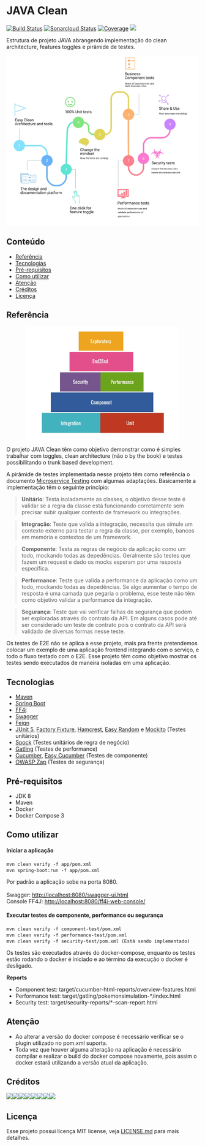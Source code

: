 JAVA Clean
======================
[![Build Status](https://travis-ci.org/LVCarnevalli/javaclean.svg?branch=master)](https://travis-ci.org/LVCarnevalli/javaclean) [![Sonarcloud Status](https://sonarcloud.io/api/project_badges/measure?project=br.community:javaclean&metric=alert_status)](https://sonarcloud.io/dashboard?id=br.community:javaclean) [![Coverage](https://sonarcloud.io/api/project_badges/measure?project=br.community%3Ajavaclean&metric=coverage)](https://sonarcloud.io/dashboard?id=br.community%3Ajavaclean) <a href="https://github.com/osvaldjr/easy-cucumber"><img  src="https://img.shields.io/badge/use-easycucumber-green.svg"/></a>


Estrutura de projeto JAVA abrangendo implementação do clean architecture, features toggles e pirâmide de testes.

<p align="center">
  <img src="https://github.com/LVCarnevalli/javaclean/blob/master/explanation.jpg?raw=true" width="800 "align="center" />
</p>

## Conteúdo

- [Referência](https://github.com/LVCarnevalli/javaclean#refer%C3%AAncia)
- [Tecnologias](https://github.com/LVCarnevalli/javaclean#tecnologias)
- [Pré-requisitos](https://github.com/LVCarnevalli/javaclean#pr%C3%A9-requisitos)
- [Como utilizar](https://github.com/LVCarnevalli/javaclean#como-utilizar)
- [Atenção](https://github.com/LVCarnevalli/javaclean#aten%C3%A7%C3%A3o)
- [Créditos](https://github.com/LVCarnevalli/javaclean#cr%C3%A9ditos)
- [Licença](https://github.com/LVCarnevalli/javaclean#licen%C3%A7a)

## Referência

<p align="center">
  <img src="https://github.com/LVCarnevalli/javaclean/blob/master/pyramid_test.jpg?raw=true" width="400 "align="center" />
</p>

O projeto JAVA Clean têm como objetivo demonstrar como é simples trabalhar com toggles, clean architecture (não o by the book) e testes possibilitando o trunk based development.

A pirâmide de testes implementada nesse projeto têm como referência o documento [Microservice Testing](https://martinfowler.com/articles/microservice-testing/) com algumas adaptações. Basicamente a implementação têm o seguinte princípio:

>**Unitário**: Testa isoladamente as classes, o objetivo desse teste é validar se a regra da classe está funcionando corretamente sem precisar subir qualquer contexto de framework ou integrações.

>**Integração**: Teste que valida a integração, necessita que simule um contexto externo para testar a regra da classe, por exemplo, bancos em memória e contextos de um framework.

>**Componente**: Testa as regras de negócio da aplicação como um todo, mockando todas as depedências. Geralmente são testes que fazem um request e dado os mocks esperam por uma resposta específica.

>**Performance**: Teste que valida a performance da aplicação como um todo, mockando todas as depedências. Se algo aumentar o tempo de resposta é uma camada que pegaria o problema, esse teste não têm como objetivo validar a performance da integração.

>**Segurança**: Teste que vai verificar falhas de segurança que podem ser exploradas através do contrato da API. Em alguns casos pode até ser considerado um teste de contrato pois o contrato da API será validado de diversas formas nesse teste.

Os testes de E2E não se aplica a esse projeto, mais pra frente pretendemos colocar um exemplo de uma aplicação frontend integrando com o serviço, e todo o fluxo testado com o E2E. Esse projeto têm como objetivo mostrar os testes sendo executados de maneira isoladas em uma aplicação.

## Tecnologias
- [Maven](https://maven.apache.org/)
- [Spring Boot](https://spring.io/projects/spring-boot)
- [FF4j](https://ff4j.github.io/)
- [Swagger](https://swagger.io/)
- [Feign](https://github.com/OpenFeign/feign)
- [JUnit 5](https://junit.org/junit5/), [Factory Fixture](https://github.com/six2six/fixture-factory), [Hamcrest](http://hamcrest.org/JavaHamcrest/tutorial), [Easy Random](https://github.com/j-easy/easy-random) e [Mockito](https://site.mockito.org/) (Testes unitários)
- [Spock](http://spockframework.org/) (Testes unitários de regra de negócio)
- [Gatling](https://gatling.io/) (Testes de performance)
- [Cucumber](https://cucumber.io/), [Easy Cucumber](https://github.com/osvaldjr/easy-cucumber) (Testes de componente)
- [OWASP Zap](https://github.com/zaproxy/zaproxy) (Testes de segurança)

## Pré-requisitos
- JDK 8
- Maven
- Docker
- Docker Compose 3

## Como utilizar
#### Iniciar a aplicação
```shell
mvn clean verify -f app/pom.xml
mvn spring-boot:run -f app/pom.xml
```
Por padrão a aplicação sobe na porta 8080.<br><br>
Swagger: [http://localhost:8080/swagger-ui.html](http://localhost:8080/swagger-ui.html) <br>
Console FF4J: [http://localhost:8080/ff4j-web-console/](http://localhost:8080/ff4j-web-console/)
#### Executar testes de componente, performance ou segurança
```shell
mvn clean verify -f component-test/pom.xml
mvn clean verify -f performance-test/pom.xml
mvn clean verify -f security-test/pom.xml (Está sendo implementado)
```
Os testes são executados através do docker-compose, enquanto os testes estão rodando o docker é iniciado e ao término da execução o docker é desligado.

**Reports**
- Component test: target/cucumber-html-reports/overview-features.html
- Performance test: target/gatling/pokemonsimulation-*/index.html
- Security test: target/security-reports/*-scan-report.html

## Atenção
- Ao alterar a versão do docker compose é necessário verificar se o plugin utilizado no pom.xml suporta.
- Toda vez que houver alguma alteração na aplicação é necessário compilar e realizar o build do docker compose novamente, pois assim o docker estará utilizando a versão atual da aplicação.

## Créditos
[![](https://sourcerer.io/fame/LVCarnevalli/LVCarnevalli/javaclean/images/0)](https://sourcerer.io/fame/LVCarnevalli/LVCarnevalli/javaclean/links/0)[![](https://sourcerer.io/fame/LVCarnevalli/LVCarnevalli/javaclean/images/1)](https://sourcerer.io/fame/LVCarnevalli/LVCarnevalli/javaclean/links/1)[![](https://sourcerer.io/fame/LVCarnevalli/LVCarnevalli/javaclean/images/2)](https://sourcerer.io/fame/LVCarnevalli/LVCarnevalli/javaclean/links/2)[![](https://sourcerer.io/fame/LVCarnevalli/LVCarnevalli/javaclean/images/3)](https://sourcerer.io/fame/LVCarnevalli/LVCarnevalli/javaclean/links/3)[![](https://sourcerer.io/fame/LVCarnevalli/LVCarnevalli/javaclean/images/4)](https://sourcerer.io/fame/LVCarnevalli/LVCarnevalli/javaclean/links/4)[![](https://sourcerer.io/fame/LVCarnevalli/LVCarnevalli/javaclean/images/5)](https://sourcerer.io/fame/LVCarnevalli/LVCarnevalli/javaclean/links/5)[![](https://sourcerer.io/fame/LVCarnevalli/LVCarnevalli/javaclean/images/6)](https://sourcerer.io/fame/LVCarnevalli/LVCarnevalli/javaclean/links/6)[![](https://sourcerer.io/fame/LVCarnevalli/LVCarnevalli/javaclean/images/7)](https://sourcerer.io/fame/LVCarnevalli/LVCarnevalli/javaclean/links/7)

## Licença
Esse projeto possui licença MIT license, veja [LICENSE.md](LICENSE.md) para mais detalhes.
